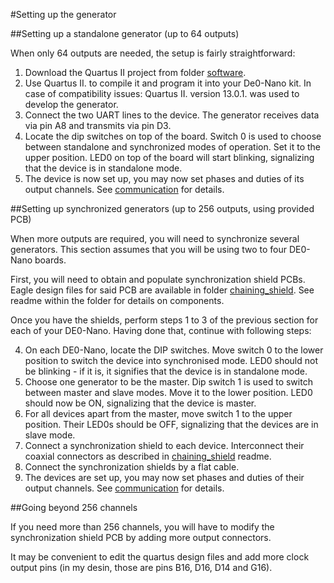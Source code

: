 
#Setting up the generator

##Setting up a standalone generator (up to 64 outputs)

When only 64 outputs are needed, the setup is fairly straightforward:

1. Download the Quartus II project from folder [software](software).
2. Use Quartus II. to compile it and program it into your De0-Nano kit. In case of compatibility issues: Quartus II. version 13.0.1. was used to develop the generator.
3. Connect the two UART lines to the device. The generator receives data via pin A8 and transmits via pin D3.
4. Locate the dip switches on top of the board. Switch 0 is used to choose between standalone and synchronized modes of operation. Set it to the upper position. LED0 on top of the board will start blinking, signalizing that the device is in standalone mode.
5. The device is now set up, you may now set phases and duties of its output channels. See [communication](COMMUNICATION.md) for details.

##Setting up synchronized generators (up to 256 outputs, using provided PCB)

When more outputs are required, you will need to synchronize several generators. This section assumes that you will be using two to four DE0-Nano boards.

First, you will need to obtain and populate synchronization shield PCBs. Eagle design files for said PCB are available in folder [chaining_shield](chaining_shield). See readme within the folder for details on components.

Once you have the shields, perform steps 1 to 3 of the previous section for each of your DE0-Nano. Having done that, continue with following steps:

4. On each DE0-Nano, locate the DIP switches. Move switch 0 to the lower position to switch the device into synchronised mode. LED0 should not be blinking - if it is, it signifies that the device is in standalone mode.
5. Choose one generator to be the master. Dip switch 1 is used to switch between master and slave modes. Move it to the lower position. LED0 should now be ON, signalizing that the device is master.
6. For all devices apart from the master, move switch 1 to the upper position. Their LED0s should be OFF, signalizing that the devices are in slave mode.
7. Connect a synchronization shield to each device. Interconnect their coaxial connectors as described in [chaining_shield](chaining_shield) readme.
8. Connect the synchronization shields by a flat cable.
9. The devices are set up, you may now set phases and duties of their output channels. See [communication](COMMUNICATION.md) for details. 


##Going beyond 256 channels

If you need more than 256 channels, you will have to modify the synchronization shield PCB by adding more output connectors. 

It may be convenient to edit the quartus design files and add more clock output pins (in my desin, those are pins B16, D16, D14 and G16).


